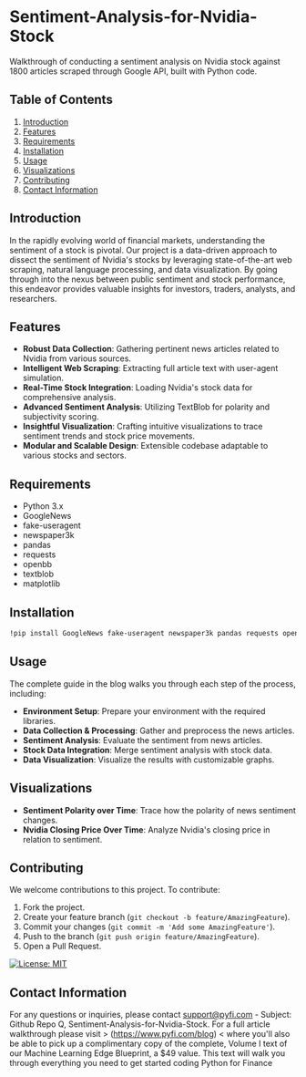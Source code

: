 # Sentiment-Analysis-for-Nvidia-Stock
Walkthrough of conducting a sentiment analysis on Nvidia stock against 1800 articles scraped through Google API, built with Python code. 

## Table of Contents
1. [Introduction](#introduction)
2. [Features](#features)
3. [Requirements](#requirements)
4. [Installation](#installation)
5. [Usage](#usage)
6. [Visualizations](#visualizations)
7. [Contributing](#contributing)
8. [Contact Information](#contact-information)

## Introduction
In the rapidly evolving world of financial markets, understanding the sentiment of a stock is pivotal. Our project is a data-driven approach to dissect the sentiment of Nvidia's stocks by leveraging state-of-the-art web scraping, natural language processing, and data visualization. By going through into the nexus between public sentiment and stock performance, this endeavor provides valuable insights for investors, traders, analysts, and researchers.

## Features
- **Robust Data Collection**: Gathering pertinent news articles related to Nvidia from various sources.
- **Intelligent Web Scraping**: Extracting full article text with user-agent simulation.
- **Real-Time Stock Integration**: Loading Nvidia's stock data for comprehensive analysis.
- **Advanced Sentiment Analysis**: Utilizing TextBlob for polarity and subjectivity scoring.
- **Insightful Visualization**: Crafting intuitive visualizations to trace sentiment trends and stock price movements.
- **Modular and Scalable Design**: Extensible codebase adaptable to various stocks and sectors.

## Requirements
- Python 3.x
- GoogleNews
- fake-useragent
- newspaper3k
- pandas
- requests
- openbb
- textblob
- matplotlib

## Installation
```bash
!pip install GoogleNews fake-useragent newspaper3k pandas requests openbb textblob matplotlib
```

## Usage
The complete guide in the blog walks you through each step of the process, including:
- **Environment Setup**: Prepare your environment with the required libraries.
- **Data Collection & Processing**: Gather and preprocess the news articles.
- **Sentiment Analysis**: Evaluate the sentiment from news articles.
- **Stock Data Integration**: Merge sentiment analysis with stock data.
- **Data Visualization**: Visualize the results with customizable graphs.

## Visualizations
- **Sentiment Polarity over Time**: Trace how the polarity of news sentiment changes.
- **Nvidia Closing Price Over Time**: Analyze Nvidia's closing price in relation to sentiment.

## Contributing
We welcome contributions to this project. To contribute:

1. Fork the project.
2. Create your feature branch (`git checkout -b feature/AmazingFeature`).
3. Commit your changes (`git commit -m 'Add some AmazingFeature'`).
4. Push to the branch (`git push origin feature/AmazingFeature`).
5. Open a Pull Request.

[![License: MIT](https://img.shields.io/badge/License-MIT-yellow.svg)](https://opensource.org/licenses/MIT)

## Contact Information
For any questions or inquiries, please contact support@pyfi.com - Subject: Github Repo Q, Sentiment-Analysis-for-Nvidia-Stock.
For a full article walkthrough please visit > (https://www.pyfi.com/blog) < where you'll also be able to pick up a complimentary copy of the complete, Volume I text of our Machine Learning Edge Blueprint, a $49 value. This text will walk you through everything you need to get started coding Python for Finance
